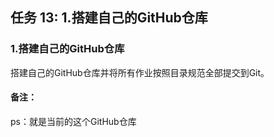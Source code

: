 ## 任务 13: 1.搭建自己的GitHub仓库

### 1.搭建自己的GitHub仓库

搭建自己的GitHub仓库并将所有作业按照目录规范全部提交到Git。

#### 备注：

ps：就是当前的这个GitHub仓库